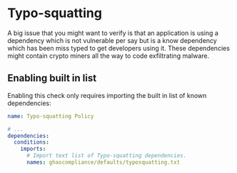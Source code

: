 # Typo-squatting

A big issue that you might want to verify is that an application is using a dependency which is not vulnerable per say but is a know dependency which has been miss typed to get developers using it.
These dependencies might contain crypto miners all the way to code exfiltrating malware.


## Enabling built in list

Enabling this check only requires importing the built in list of known dependencies:

```yaml
name: Typo-squatting Policy

# ...
dependencies:
  conditions:
    imports:
      # Import text list of Typo-squatting dependencies.
      names: ghascompliance/defaults/typosquatting.txt
```

